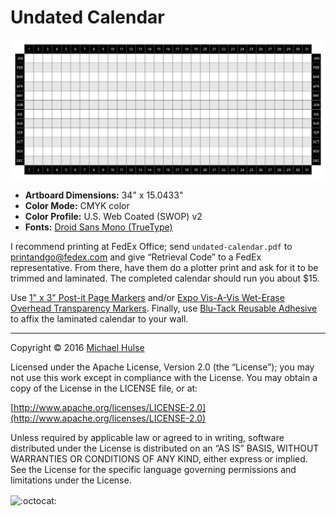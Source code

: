 # Undated Calendar

![](undated-calendar.png)

* **Artboard Dimensions:** 34" x 15.0433"
* **Color Mode:** CMYK color
* **Color Profile:** U.S. Web Coated (SWOP) v2
* **Fonts:** [Droid Sans Mono (TrueType)](https://www.google.com/fonts/specimen/Droid+Sans+Mono)

I recommend printing at FedEx Office; send `undated-calendar.pdf` to <printandgo@fedex.com> and give “Retrieval Code” to a FedEx representative. From there, have them do a plotter print and ask for it to be trimmed and laminated. The completed calendar should run you about $15.

Use [1" x 3" Post-it Page Markers](http://amzn.com/B003IJW6IY) and/or [Expo Vis-A-Vis Wet-Erase Overhead Transparency Markers](http://amzn.com/B00006IFGW). Finally, use [Blu-Tack Reusable Adhesive](http://amzn.com/B001FGLX72) to affix the laminated calendar to your wall.

---

Copyright © 2016 [Michael Hulse](http://mky.io)

Licensed under the Apache License, Version 2.0 (the “License”); you may not use this work except in compliance with the License. You may obtain a copy of the License in the LICENSE file, or at:

[http://www.apache.org/licenses/LICENSE-2.0](http://www.apache.org/licenses/LICENSE-2.0)

Unless required by applicable law or agreed to in writing, software distributed under the License is distributed on an “AS IS” BASIS, WITHOUT WARRANTIES OR CONDITIONS OF ANY KIND, either express or implied. See the License for the specific language governing permissions and limitations under the License.

<img align="absmiddle" src="https://github.global.ssl.fastly.net/images/icons/emoji/octocat.png" alt=":octocat:" title=":octocat:" class="emoji">
